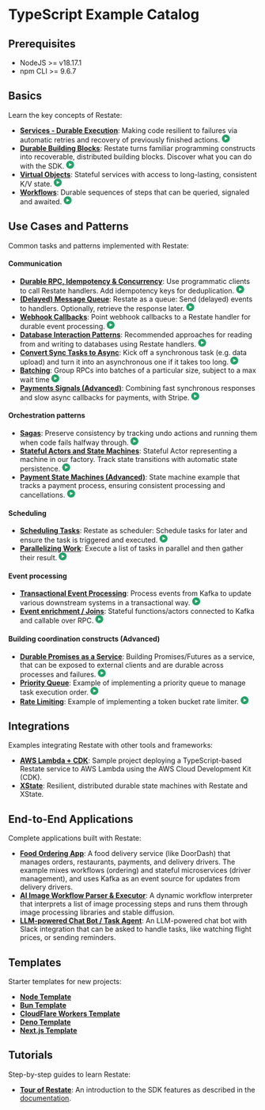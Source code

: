 # TypeScript Example Catalog

## Prerequisites
- NodeJS >= v18.17.1
- npm CLI >= 9.6.7

## Basics

Learn the key concepts of Restate:

- **[Services - Durable Execution](basics)**: Making code resilient to failures via automatic retries and recovery of previously finished actions. [<img src="https://raw.githubusercontent.com/restatedev/img/refs/heads/main/play-button.svg" width="16" height="16">](basics/src/0_durable_execution.ts)
- **[Durable Building Blocks](basics)**: Restate turns familiar programming constructs into recoverable, distributed building blocks. Discover what you can do with the SDK. [<img src="https://raw.githubusercontent.com/restatedev/img/refs/heads/main/play-button.svg" width="16" height="16">](basics/src/1_building_blocks.ts)
- **[Virtual Objects](basics)**: Stateful services with access to long-lasting, consistent K/V state. [<img src="https://raw.githubusercontent.com/restatedev/img/refs/heads/main/play-button.svg" width="16" height="16">](basics/src/2_virtual_objects.ts)
- **[Workflows](basics)**: Durable sequences of steps that can be queried, signaled and awaited. [<img src="https://raw.githubusercontent.com/restatedev/img/refs/heads/main/play-button.svg" width="16" height="16">](basics/src/3_workflows.ts)

## Use Cases and Patterns

Common tasks and patterns implemented with Restate:

#### Communication
- **[Durable RPC, Idempotency & Concurrency](patterns-use-cases/README.md#durable-rpc-idempotency--concurrency)**: Use programmatic clients to call Restate handlers. Add idempotency keys for deduplication. [<img src="https://raw.githubusercontent.com/restatedev/img/refs/heads/main/play-button.svg" width="16" height="16">](patterns-use-cases/src/durablerpc/express_app.ts)
- **[(Delayed) Message Queue](patterns-use-cases/README.md#delayed-message-queue)**: Restate as a queue: Send (delayed) events to handlers. Optionally, retrieve the response later. [<img src="https://raw.githubusercontent.com/restatedev/img/refs/heads/main/play-button.svg" width="16" height="16">](patterns-use-cases/src/queue/task_submitter.ts)
- **[Webhook Callbacks](patterns-use-cases/README.md#webhook-callbacks)**: Point webhook callbacks to a Restate handler for durable event processing. [<img src="https://raw.githubusercontent.com/restatedev/img/refs/heads/main/play-button.svg" width="16" height="16">](patterns-use-cases/src/webhookcallbacks/webhook_callback_router.ts)
- **[Database Interaction Patterns](patterns-use-cases/README.md#database-interaction-patterns)**: Recommended approaches for reading from and writing to databases using Restate handlers. [<img src="https://raw.githubusercontent.com/restatedev/img/refs/heads/main/play-button.svg" width="16" height="16">](patterns-use-cases/src/database/main.ts)
- **[Convert Sync Tasks to Async](patterns-use-cases/README.md#convert-sync-tasks-to-async)**: Kick off a synchronous task (e.g. data upload) and turn it into an asynchronous one if it takes too long. [<img src="https://raw.githubusercontent.com/restatedev/img/refs/heads/main/play-button.svg" width="16" height="16">](patterns-use-cases/src/syncasync/client.ts)
- **[Batching](patterns-use-cases/README.md#batching)**: Group RPCs into batches of a particular size, subject to a max wait time [<img src="https://raw.githubusercontent.com/restatedev/img/refs/heads/main/play-button.svg" width="16" height="16">](patterns-use-cases/src/batching/batcher.ts)
- **[Payments Signals (Advanced)](patterns-use-cases/README.md#payment-signals)**: Combining fast synchronous responses and slow async callbacks for payments, with Stripe. [<img src="https://raw.githubusercontent.com/restatedev/img/refs/heads/main/play-button.svg" width="16" height="16">](patterns-use-cases/src/signalspayments/payment_service.ts)

#### Orchestration patterns
- **[Sagas](patterns-use-cases/README.md#sagas)**: Preserve consistency by tracking undo actions and running them when code fails halfway through. [<img src="https://raw.githubusercontent.com/restatedev/img/refs/heads/main/play-button.svg" width="16" height="16">](patterns-use-cases/src/sagas/booking_workflow.ts)
- **[Stateful Actors and State Machines](patterns-use-cases/README.md#stateful-actors-and-state-machines)**: Stateful Actor representing a machine in our factory. Track state transitions with automatic state persistence. [<img src="https://raw.githubusercontent.com/restatedev/img/refs/heads/main/play-button.svg" width="16" height="16">](patterns-use-cases/src/statefulactors/machine_operator.ts)
- **[Payment State Machines (Advanced)](patterns-use-cases/README.md#payment-state-machines)**: State machine example that tracks a payment process, ensuring consistent processing and cancellations. [<img src="https://raw.githubusercontent.com/restatedev/img/refs/heads/main/play-button.svg" width="16" height="16">](patterns-use-cases/src/statemachinepayments/payment_service.ts)

#### Scheduling
- **[Scheduling Tasks](patterns-use-cases/README.md#scheduling-tasks)**: Restate as scheduler: Schedule tasks for later and ensure the task is triggered and executed. [<img src="https://raw.githubusercontent.com/restatedev/img/refs/heads/main/play-button.svg" width="16" height="16">](patterns-use-cases/src/schedulingtasks/payment_reminders.ts)
- **[Parallelizing Work](patterns-use-cases/README.md#parallelizing-work)**: Execute a list of tasks in parallel and then gather their result. [<img src="https://raw.githubusercontent.com/restatedev/img/refs/heads/main/play-button.svg" width="16" height="16">](patterns-use-cases/src/parallelizework/fan_out_worker.ts)

#### Event processing
- **[Transactional Event Processing](patterns-use-cases/README.md#transactional-event-processing)**: Process events from Kafka to update various downstream systems in a transactional way. [<img src="https://raw.githubusercontent.com/restatedev/img/refs/heads/main/play-button.svg" width="16" height="16">](patterns-use-cases/src/eventtransactions/user_feed.ts)
- **[Event enrichment / Joins](patterns-use-cases/README.md#event-enrichment--joins)**: Stateful functions/actors connected to Kafka and callable over RPC. [<img src="https://raw.githubusercontent.com/restatedev/img/refs/heads/main/play-button.svg" width="16" height="16">](patterns-use-cases/src/eventenrichment/package_tracker.ts)

#### Building coordination constructs (Advanced)
- **[Durable Promises as a Service](patterns-use-cases/README.md#durable-promises-as-a-service)**: Building Promises/Futures as a service, that can be exposed to external clients and are durable across processes and failures. [<img src="https://raw.githubusercontent.com/restatedev/img/refs/heads/main/play-button.svg" width="16" height="16">](patterns-use-cases/src/promiseasaservice)
- **[Priority Queue](patterns-use-cases/README.md#priority-queue)**: Example of implementing a priority queue to manage task execution order. [<img src="https://raw.githubusercontent.com/restatedev/img/refs/heads/main/play-button.svg" width="16" height="16">](patterns-use-cases/src/priorityqueue)
- **[Rate Limiting](patterns-use-cases/README.md#rate-limiting)**: Example of implementing a token bucket rate limiter. [<img src="https://raw.githubusercontent.com/restatedev/img/refs/heads/main/play-button.svg" width="16" height="16">](patterns-use-cases/src/ratelimit)

## Integrations

Examples integrating Restate with other tools and frameworks:

- **[AWS Lambda + CDK](integrations/deployment-lambda-cdk)**: Sample project deploying a TypeScript-based Restate service to AWS Lambda using the AWS Cloud Development Kit (CDK).
- **[XState](integrations/xstate)**: Resilient, distributed durable state machines with Restate and XState.


## End-to-End Applications

Complete applications built with Restate:

- **[Food Ordering App](end-to-end-applications/food-ordering)**: A food delivery service (like DoorDash) that manages orders, restaurants, payments, and delivery drivers. The example mixes workflows (ordering) and stateful microservices (driver management), and uses Kafka as an event source for updates from delivery drivers.
- **[AI Image Workflow Parser & Executor](end-to-end-applications/ai-image-workflows)**: A dynamic workflow interpreter that interprets a list of image processing steps and runs them through image processing libraries and stable diffusion.
- **[LLM-powered Chat Bot / Task Agent](end-to-end-applications/chat-bot)**: An LLM-powered chat bot with Slack integration that can be asked to handle tasks, like watching flight prices, or sending reminders.


## Templates

Starter templates for new projects:

- **[Node Template](templates/node)**
- **[Bun Template](templates/bun)**
- **[CloudFlare Workers Template](templates/cloudflare-worker)**
- **[Deno Template](templates/deno)**
- **[Next.js Template](templates/nextjs)**

## Tutorials

Step-by-step guides to learn Restate:

- **[Tour of Restate](tutorials/tour-of-restate-typescript)**: An introduction to the SDK features as described in the [documentation](https://docs.restate.dev/get_started/tour).

